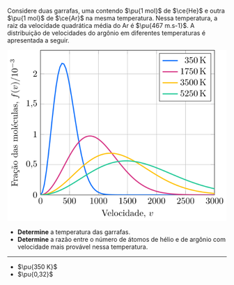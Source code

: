 Considere duas garrafas, uma contendo $\pu{1 mol}$ de $\ce{He}$ e outra $\pu{1 mol}$ de $\ce{Ar}$ na mesma temperatura. Nessa temperatura, a raiz da velocidade quadrática média do Ar é $\pu{467 m.s-1}$. A distribuição de velocidades do argônio em diferentes temperaturas é apresentada a seguir.

![Fração por velocidade.](3A30-1P.svg)

- **Determine** a temperatura das garrafas.
- **Determine** a razão entre o número de átomos de hélio e de argônio com velocidade mais provável nessa temperatura.

---

- $\pu{350 K}$
- $\pu{0,32}$
